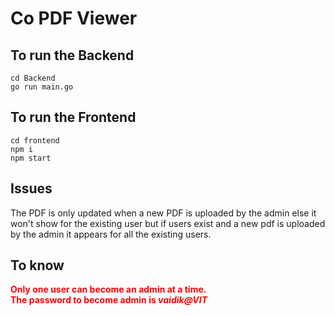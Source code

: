 #  Co PDF Viewer

## To run the Backend

```
cd Backend
go run main.go
```


## To run the Frontend

```
cd frontend
npm i
npm start
```


## Issues

The PDF is only updated when a new PDF is uploaded by the admin else it won't show for the existing user
but if users exist and a new pdf is uploaded by the admin it appears for all the existing users.


## To know
<span style="color: red; font-weight: bold;">Only one user can become an admin at a time.</span>
</br>
<span style="color: red; font-weight: bold;">The password to become admin is ***vaidik@VIT*** </span>
